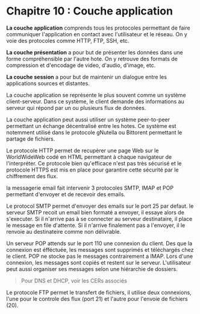 # Chapitre 10 : Couche application

**La couche application** comprends tous les protocoles permettant de faire communiquer l'application en contact avec l'utilisateur et le réseau. On y voie des protocoles comme HTTP, FTP, SSH, etc.

**La couche présentation** a pour but de présenter les données dans une forme compréhensible par l'autre hote. On y retrouve des formats de compression et d'encodage de video, d'audio, d'image, etc.

**La couche session** a pour but de maintenir un dialogue entre les applications sources et distantes.

La couche application se représente le plus souvent comme un système client-serveur. Dans ce système, le client demande des informations au serveur qui répond par un ou plusieurs flux de données.

La couche application peut aussi utiliser un système peer-to-peer permettant un échange décentralisé entre les hotes. Ce système est notemment utilisé dans le protocole gNutella ou Bittorent permettant le partage de fichiers.

Le protocole HTTP permet de recupèrer une page Web sur le WorldWideWeb codé en HTML permettant à chaque navigateur de l'interpréter. Ce protocole bien qu'efficace n'est pas très sécurisé et le protocole HTTPS est mis en place pour garantire cette sécurité par le chiffrement des flux.

la messagerie email fait intervenir 3 protocoles SMTP, IMAP et POP permettant d'envoyer et de recevoir des emails.

Le protocol SMTP permet d'envoyer des emails sur le port 25 par defaut. le serveur SMTP recoit un email bien formaté a envoyer, il essaye alors de s'executer. Si il n'arrive pas à se connecter au serveur destinataire, il place le message en file d'attente. Si il n'arrive finalement pas a l'envoyer, il le renvoie au destinateire comme non délivrable.

Un serveur POP attends sur le port 110 une connexion du client. Des que la connexion est éfféctuée, les messages sont supprimés et téléchargés chez le client. POP ne stocke pas le messages contrairement a IMAP. Lors d'une connexion, les messages sont copiés et restent sur le serveur. L'utilisateur peut aussi organiser ses messages selon une hiérarchie de dossiers.

> Pour DNS et DHCP, voir les CERs associés

Le protocole FTP permet le transfert de fichiers, il utilise deux connexions, l'une pour le controle des flux (port 21) et l'autre pour l'envoie de fichiers (20).

